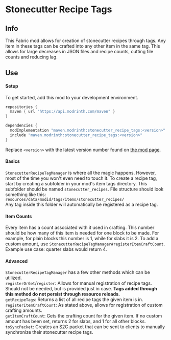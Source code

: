 # Stonecutter Recipe Tags

## Info

This Fabric mod allows for creation of stonecutter recipes through tags.
Any item in these tags can be crafted into any other item in the same tag.
This allows for large decreases in JSON files and recipe counts, cutting
file counts and reducing lag.

## Use

#### Setup
To get started, add this mod to your development environment.
```groovy
repositories {
  maven { url "https://api.modrinth.com/maven" }
}

dependencies {
  modImplementation "maven.modrinth:stonecutter_recipe_tags:<version>"
  include "maven.modrinth:stonecutter_recipe_tags:<version>"
}
```
Replace `<version>` with the latest version number found on [the mod page](https://modrinth.com/mod/stonecutter_recipe_tags).

#### Basics
`StonecutterRecipeTagManager` is where all the magic happens. However,
most of the time you won't even need to touch it. To create a recipe tag,
start by creating a subfolder in your mod's item tags directory. This subfolder
should be named `stonecutter_recipes`. File structure should look something like this:<br>
`resources/data/modid/tags/items/stonecutter_recipes/`<br>
Any tag inside this folder will automatically be registered as a recipe tag.<br>

#### Item Counts
Every item has a count associated with it used in crafting. This number should
be how many of this item is needed for one block to be made. For example,
for plain blocks this number is 1, while for slabs it is 2. To add a custom amount,
use `StonecutterRecipeTagManager#registerItemCraftCount`.<br>
Example use case: quarter slabs would return 4.

#### Advanced
`StonecutterRecipeTagManager` has a few other methods which can be utilized.<br>
`registerOrGet`/`register`: Allows for manual registration of recipe tags. Should not be
needed, but is provided just in case. **Tags added through this method do not
persist through resource reloads.**<br>
`getRecipeTags`: Returns a list of all recipe tags the given item is in.<br>
`registerItemCraftCount`: As stated above, allows for registration of
custom crafting amounts.<br>
`getItemCraftCount`: Gets the crafting count for the given item. If no custom
amount has been set, returns 2 for slabs, and 1 for all other blocks.<br>
`toSyncPacket`: Creates an S2C packet that can be sent to clients to manually
synchronize their stonecutter recipe tags.<br>
